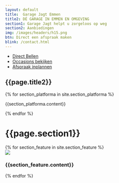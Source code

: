 ```yaml
---
layout: default
title:  Garage Jagt Emmen
title2: DÉ GARAGE IN EMMEN EN OMGEVING
section1: Garage Jagt helpt u zorgeloos op weg
section2: Aanbiedingen
img: /images/headers/h15.png
btn: Direct een afspraak maken
blink: /contact.html
---
```

<section>
  <div class="container-fluid">
      <div class="link-block col-md-12 col-sm-12" style="width: 100%;">
        <ul>
          <li class="myhints"><a href="tel: 0591-614846">Direct Bellen</a></li>
          <li class="myhints"><a href="/occasions.html">Occasions bekijken</a></li>
          <li class="myhints"><a href="/contact.html">Afspraak inplannen</a></li>
        </ul>
      </div>
    </div>
</section>

<section class="contents text-center text-sm-left p-60 p-lg-100" id="contents-4">
  <div class="container">
    <div class="col-12 col-md-12 col-sm-12">
    <h2 class="mb-20 headerone">{{page.title2}}</h2>
    </div>
    <div class="row justify-content-between align-items-center">
      {% for section_platforma in site.section_platforma %}
      <div class="col-6 col-sm-6 col-lg-6 mb-30 mb-sm-0"><img class="image pic-md shadow marg-img" src="{{section_platforma.img}}" alt=""/>
      </div>
      <div class="col-6 col-sm-6 col-lg-6 left">
          <p>
            {{section_platforma.content}}
          </p>
      </div>
      {% endfor %}
    </div>
  </div>
</section>

<div class="portfolio text-center pt-60 pt-lg-100 pb-45 pt-sm-30 pb-lg-70" id="portfolio-3">
  <div class="container">
    <div class="row">
      <div class="col-12">
        <h1 class="mb-40">{{page.section1}}</h1>
      </div>
    </div>
    <div class="row">
      {% for section_feature in site.section_feature %}
      <div class="col-12 col-sm-6 col-lg-4 mb-15 mb-sm-30">
        <div class="card"><img class="image pic-md" src="{{section_feature.img}}"/>
          <div class="p-30 ph-30">
            <h3 class="thumbstyle">{{section_feature.content}}</h3>
          </div>
        </div>
      </div>
      {% endfor %}
</div>